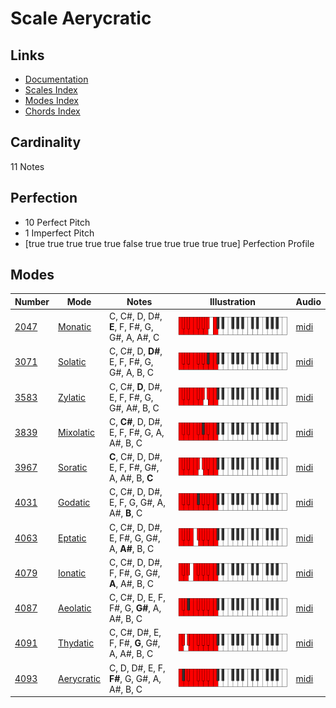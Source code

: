 # Scale Aerycratic

## Links

- [Documentation](README.md)
- [Scales Index](Scales.md)
- [Modes Index](Modes.md)
- [Chords Index](Chords.md)

## Cardinality

11 Notes

## Perfection

- 10 Perfect Pitch
- 1 Imperfect Pitch
- [true true true true true false true true true true true] Perfection Profile

## Modes

| Number | Mode | Notes | Illustration | Audio |
|--------|------|-------|--------------|-------|
| [2047](https://ianring.com/musictheory/scales/2047) | [Monatic](ModeMonatic.md) | C, C#, D, D#, **E**, F, F#, G, G#, A, A#, C | ![CNaturalMonatic](ModeCNaturalMonatic.png) | [midi](https://github.com/edipermadi/music/blob/main/docs/ModeCNaturalMonatic.mid?raw=true) | 
| [3071](https://ianring.com/musictheory/scales/3071) | [Solatic](ModeSolatic.md) | C, C#, D, **D#**, E, F, F#, G, G#, A, B, C | ![CNaturalSolatic](ModeCNaturalSolatic.png) | [midi](https://github.com/edipermadi/music/blob/main/docs/ModeCNaturalSolatic.mid?raw=true) | 
| [3583](https://ianring.com/musictheory/scales/3583) | [Zylatic](ModeZylatic.md) | C, C#, **D**, D#, E, F, F#, G, G#, A#, B, C | ![CNaturalZylatic](ModeCNaturalZylatic.png) | [midi](https://github.com/edipermadi/music/blob/main/docs/ModeCNaturalZylatic.mid?raw=true) | 
| [3839](https://ianring.com/musictheory/scales/3839) | [Mixolatic](ModeMixolatic.md) | C, **C#**, D, D#, E, F, F#, G, A, A#, B, C | ![CNaturalMixolatic](ModeCNaturalMixolatic.png) | [midi](https://github.com/edipermadi/music/blob/main/docs/ModeCNaturalMixolatic.mid?raw=true) | 
| [3967](https://ianring.com/musictheory/scales/3967) | [Soratic](ModeSoratic.md) | **C**, C#, D, D#, E, F, F#, G#, A, A#, B, **C** | ![CNaturalSoratic](ModeCNaturalSoratic.png) | [midi](https://github.com/edipermadi/music/blob/main/docs/ModeCNaturalSoratic.mid?raw=true) | 
| [4031](https://ianring.com/musictheory/scales/4031) | [Godatic](ModeGodatic.md) | C, C#, D, D#, E, F, G, G#, A, A#, **B**, C | ![CNaturalGodatic](ModeCNaturalGodatic.png) | [midi](https://github.com/edipermadi/music/blob/main/docs/ModeCNaturalGodatic.mid?raw=true) | 
| [4063](https://ianring.com/musictheory/scales/4063) | [Eptatic](ModeEptatic.md) | C, C#, D, D#, E, F#, G, G#, A, **A#**, B, C | ![CNaturalEptatic](ModeCNaturalEptatic.png) | [midi](https://github.com/edipermadi/music/blob/main/docs/ModeCNaturalEptatic.mid?raw=true) | 
| [4079](https://ianring.com/musictheory/scales/4079) | [Ionatic](ModeIonatic.md) | C, C#, D, D#, F, F#, G, G#, **A**, A#, B, C | ![CNaturalIonatic](ModeCNaturalIonatic.png) | [midi](https://github.com/edipermadi/music/blob/main/docs/ModeCNaturalIonatic.mid?raw=true) | 
| [4087](https://ianring.com/musictheory/scales/4087) | [Aeolatic](ModeAeolatic.md) | C, C#, D, E, F, F#, G, **G#**, A, A#, B, C | ![CNaturalAeolatic](ModeCNaturalAeolatic.png) | [midi](https://github.com/edipermadi/music/blob/main/docs/ModeCNaturalAeolatic.mid?raw=true) | 
| [4091](https://ianring.com/musictheory/scales/4091) | [Thydatic](ModeThydatic.md) | C, C#, D#, E, F, F#, **G**, G#, A, A#, B, C | ![CNaturalThydatic](ModeCNaturalThydatic.png) | [midi](https://github.com/edipermadi/music/blob/main/docs/ModeCNaturalThydatic.mid?raw=true) | 
| [4093](https://ianring.com/musictheory/scales/4093) | [Aerycratic](ModeAerycratic.md) | C, D, D#, E, F, **F#**, G, G#, A, A#, B, C | ![CNaturalAerycratic](ModeCNaturalAerycratic.png) | [midi](https://github.com/edipermadi/music/blob/main/docs/ModeCNaturalAerycratic.mid?raw=true) | 
